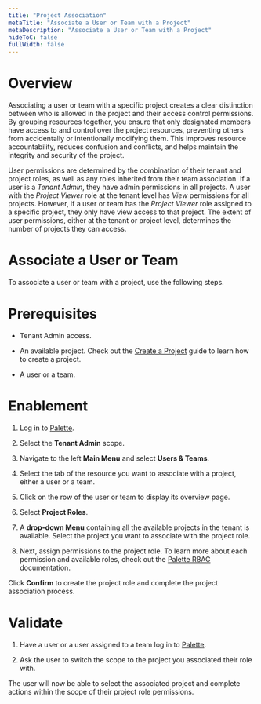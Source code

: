 ```yaml
---
title: "Project Association"
metaTitle: "Associate a User or Team with a Project"
metaDescription: "Associate a User or Team with a Project"
hideToC: false
fullWidth: false
---
```


# Overview

Associating a user or team with a specific project creates a clear distinction between who is allowed in the project and their access control permissions. By grouping resources together, you ensure that only designated members have access to and control over the project resources, preventing others from accidentally or intentionally modifying them. This improves resource accountability, reduces confusion and conflicts, and helps maintain the integrity and security of the project.

User permissions are determined by the combination of their tenant and project roles, as well as any roles inherited from their team association. If a user is a *Tenant Admin*, they have admin permissions in all projects. A user with the *Project Viewer* role at the tenant level has *View* permissions for all projects. However, if a user or team has the *Project Viewer* role assigned to a specific project, they only have view access to that project. The extent of user permissions, either at the tenant or project level, determines the number of projects they can access.

# Associate a User or Team

To associate a user or team with a project, use the following steps.

# Prerequisites

* Tenant Admin access.

* An available project. Check out the [Create a Project](/projects#createaproject) guide to learn how to create a project.

* A user or a team.

# Enablement

1. Log in to [Palette](https://console.spectrocloud.com).


2. Select the **Tenant Admin** scope.


3. Navigate to the left **Main Menu** and select **Users & Teams**.


4. Select the tab of the resource you want to associate with a project, either a user or a team.


5. Click on the row of the user or team to display its overview page.


6. Select **Project Roles**.


7. A **drop-down Menu** containing all the available projects in the tenant is available. Select the project you want to associate with the project role.


8.  Next, assign permissions to the project role. To learn more about each permission and available roles, check out the [Palette RBAC](/user-management/palette-rbac) documentation.


Click **Confirm** to create the project role and complete the project association process.


# Validate 

1. Have a user or a user assigned to a team log in to [Palette](https://console.spectrocloud.com).

2. Ask the user to switch the scope to the project you associated their role with.

The user will now be able to select the associated project and complete actions within the scope of their project role permissions. 


<br />
